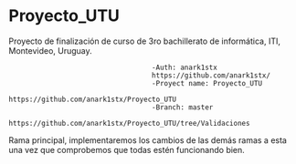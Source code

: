 # Proyecto_UTU
Proyecto de finalización de curso de 3ro bachillerato de informática, ITI, Montevideo, Uruguay.

                                       -Auth: anark1stx
                                       https://github.com/anark1stx/
                                       -Proyect name: Proyecto_UTU
                                       https://github.com/anark1stx/Proyecto_UTU
                                       -Branch: master
                                       https://github.com/anark1stx/Proyecto_UTU/tree/Validaciones

Rama principal, implementaremos los cambios de las demás ramas a esta una vez que comprobemos que todas estén funcionando bien.
